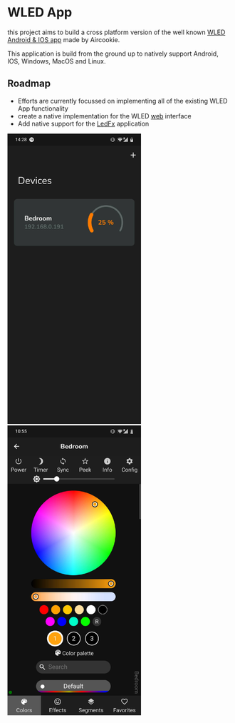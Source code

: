 # WLED App

this project aims to build a cross platform version of the well known  [WLED Android & IOS app](https://github.com/Aircoookie/WLED-App) made by Aircookie.

This application is build from the ground up to natively support Android, IOS, Windows, MacOS and Linux. 

## Roadmap

* Efforts are currently focussed on implementing all of the existing WLED App functionality
* create a native implementation for the WLED [web](https://github.com/Aircoookie/WLED) interface
* Add native support for the [LedFx](https://github.com/LedFx/LedFx0) application

<div>
<img src="https://github.com/casvanluijtelaar/WLED-App/blob/master/images/Screenshot_20210918-142800.jpg?raw=true" alt="Example" width="300"/>
<img src="https://github.com/casvanluijtelaar/WLED-App/blob/master/images/Screenshot_20210920-105517.jpg?raw=true" alt="Example" width="300"/>
<div/>
